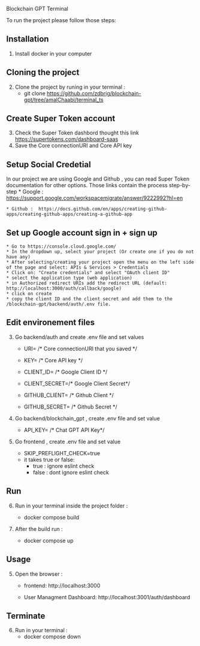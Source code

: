 Blockchain GPT Terminal

To run the project please follow those steps:

## Installation 
1. Install docker in your computer

## Cloning the project
2. Clone the project by runing in your terminal : 
    * git clone https://github.com/zdbrig/blockchain-gpt/tree/amalChaabi/terminal_ts

##  Create Super Token account 
3. Check the Super Token dashbord thought this link https://supertokens.com/dashboard-saas 
4. Save the Core connectionURI and Core API key

## Setup Social Credetial
In our project we are using Google and Github , you can read Super Token documentation for other options.
Those links contain the process step-by-step
    * Google : https://support.google.com/workspacemigrate/answer/9222992?hl=en

    * Github :  https://docs.github.com/en/apps/creating-github-apps/creating-github-apps/creating-a-github-app

## Set up Google account sign in + sign up
    * Go to https://console.cloud.google.com/
    * In the dropdown up, select your project (Or create one if you do not have any)
    * After selecting/creating your project open the menu on the left side of the page and select: APIs & Services > Credentials
    * Click on: "Create credentials" and select "OAuth client ID" 
    * select the application type (web application)
    * in Authorized redirect URIs add the redirect URL (default: http://localhost:3000/auth/callback/google)
    * click on create
    * copy the client ID and the client secret and add them to the /blockchain-gpt/backend/auth/.env file.

## Edit environement files
3. Go backend/auth and create .env file and set values 
    * URI=  /* Core connectionURI that you saved */
    * KEY= /* Core API key */

    * CLIENT_ID= /* Google Client ID */
    * CLIENT_SECRET=/* Google Client Secret*/




    * GITHUB_CLIENT= /* Github Client */
    * GITHUB_SECRET= /* Github Secret */ 

4. Go backend/blockchain_gpt , create .env file and set value 
    * API_KEY= /* Chat GPT API Key*/

5. Go frontend , create .env file and set value
    * SKIP_PREFLIGHT_CHECK=true
    * it takes true or false: 
        * true : ignore eslint check
        * false : dont ignore eslint check


## Run
6. Run in your terminal inside the project folder :
    * docker compose build 

7. After the build run :
    * docker compose up 

## Usage
5. Open the browser  :
   *  frontend: http://localhost:3000

   *  User Managment Dashboard: http://localhost:3001/auth/dashboard 

## Terminate
6. Run in your terminal :
    * docker compose down 


